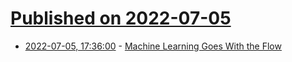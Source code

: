 # [Published on 2022-07-05](index.md)

* [2022-07-05, 17:36:00](https://soylentnews.org/article.pl?sid=22/07/04/1646230&from=rss) - [Machine Learning Goes With the Flow](https://soylentnews.org/article.pl?sid=22/07/04/1646230&from=rss)

